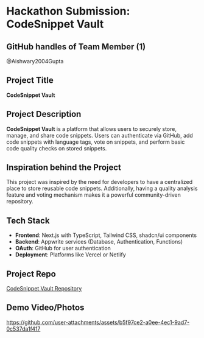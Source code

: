 # Hackathon Submission: CodeSnippet Vault

## GitHub handles of Team Member (1)
@Aishwary2004Gupta

## Project Title
**CodeSnippet Vault**

## Project Description    
**CodeSnippet Vault** is a platform that allows users to securely store, manage, and share code snippets. Users can authenticate via GitHub, add code snippets with language tags, vote on snippets, and perform basic code quality checks on stored snippets.

## Inspiration behind the Project  
This project was inspired by the need for developers to have a centralized place to store reusable code snippets. Additionally, having a quality analysis feature and voting mechanism makes it a powerful community-driven repository.

## Tech Stack    
- **Frontend**: Next.js with TypeScript, Tailwind CSS, shadcn/ui components
- **Backend**: Appwrite services (Database, Authentication, Functions)
- **OAuth**: GitHub for user authentication
- **Deployment**: Platforms like Vercel or Netlify

## Project Repo  
[CodeSnippet Vault Repository](https://github.com/Aishwary2004Gupta/Code-snippet-vault)

## Demo Video/Photos  



https://github.com/user-attachments/assets/b5f97ce2-a0ee-4ec1-9ad7-0c537da1f417




